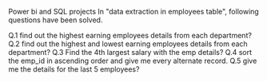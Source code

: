 Power bi and SQL projects
In "data extraction in employees table", following questions have been solved.

Q.1 find out the highest earning employees details from each department?
Q.2 find out the highest and lowest earning employees details from each department?
Q.3 Find the 4th largest salary with the emp details?
Q.4 sort the emp_id in ascending order and give me every alternate record.
Q.5 give me the details for the last 5 employees?
